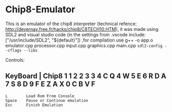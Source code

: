 # Chip8-Emulator

This is an emulator of the chip8 interpreter (technical refence: http://devernay.free.fr/hacks/chip8/C8TECH10.HTM),
it was made using SDL2 and visual studio code (in the settings from .vscode include: ["/usr/include/SDL2", "${default}"])
,for compilation use
g++ -o app.o emulator.cpp processor.cpp input.cpp  graphics.cpp main.cpp `sdl2-config --cflags --libs`

Controls:

KeyBoard | Chip8
    1        1
    2        2
    3        3
    4        C
    Q        4
    W        5
    E        6
    R        D
    A        7
    S        8
    D        9
    F        E
    Z        A
    X        0
    C        B
    V        F
 --------------
    L        Load Rom From Console
    Space    Pause or Continue emulation
    Esc      Finish Emulation
    
